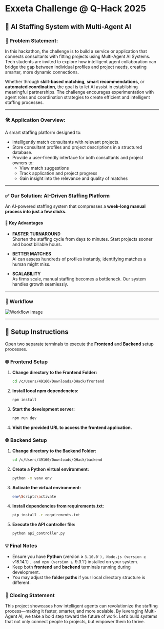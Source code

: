 # Exxeta Challenge @ Q-Hack 2025

## 🤖 AI Staffing System with Multi-Agent AI

### 📄 Problem Statement:

In this hackathon, the challenge is to build a service or application that connects consultants with fitting projects using Multi-Agent AI Systems. Tech students are invited to explore how intelligent agent collaboration can bridge the gap between individual profiles and project needs, creating smarter, more dynamic connections.

Whether through **skill-based matching**, **smart recommendations**, or **automated coordination**, the goal is to let AI assist in establishing meaningful partnerships. The challenge encourages experimentation with agent roles and coordination strategies to create efficient and intelligent staffing processes.

---

### 🛠️ Application Overview:

A smart staffing platform designed to:

- Intelligently match consultants with relevant projects.
- Store consultant profiles and project descriptions in a structured database.
- Provide a user-friendly interface for both consultants and project owners to:
  - View match suggestions
  - Track application and project progress
  - Gain insight into the relevance and quality of matches

---

### ✅ Our Solution: AI-Driven Staffing Platform

An AI-powered staffing system that compresses a **week-long manual process into just a few clicks**.

#### 🚀 Key Advantages

- **FASTER TURNAROUND**  
  Shorten the staffing cycle from days to minutes. Start projects sooner and boost billable hours.

- **BETTER MATCHES**  
  AI can assess hundreds of profiles instantly, identifying matches a human might miss.

- **SCALABILITY**  
  As firms scale, manual staffing becomes a bottleneck. Our system handles growth seamlessly.

---

### 🔁 Workflow

![Workflow Image](workflow_image.png)
<!-- Replace `workflow_image.png` with actual image name/path in your repo -->

---

## 🧪 Setup Instructions

Open two separate terminals to execute the **Frontend** and **Backend** setup processes.

### 🌐 Frontend Setup

1. **Change directory to the Frontend Folder:**

   ```bash
   cd /c/Users/49160/Downloads/QHack/frontend

2. **Install local npm dependencies:**
    ```bash
    npm install

3. **Start the development server:**
    ```bash
    npm run dev

4. **Visit the provided URL to access the frontend application.**

### 🌐 Backend Setup

1. **Change directory to the Backend Folder:**
    ```bash
    cd /c/Users/49160/Downloads/QHack/backend

2. **Create a Python virtual environment:**
    ```bash
    python -m venv env

3. **Activate the virtual environment:**
    ```bash
    env\Scripts\activate

4. **Install dependencies from requirements.txt:**
    ```bash
    pip install -r requirements.txt

5. **Execute the API controller file:**
    ```bash
    python api_controller.py

### 💡 Final Notes

- Ensure you have **Python** (version ≥ `3.10.0'), Node.js (version ≥ `v18.14.1`), and npm (version ≥ `9.3.1`) installed on your system.
- Keep both **frontend** and **backend** terminals running during development.
- You may adjust the **folder paths** if your local directory structure is different.

### 🎯 Closing Statement
This project showcases how intelligent agents can revolutionize the staffing process—making it faster, smarter, and more scalable. By leveraging Multi-Agent AI, we take a bold step toward the future of work. Let’s build systems that not only connect people to projects, but empower them to thrive.
